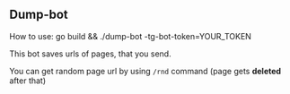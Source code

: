 ## Dump-bot

How to use: go build && ./dump-bot -tg-bot-token=YOUR_TOKEN 

This bot saves urls of pages, that you send.

You can get random page url by using `/rnd` command (page gets **deleted** after that)